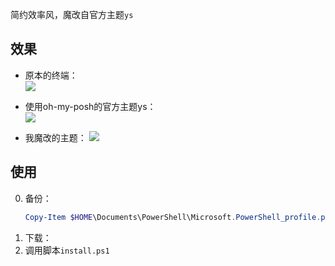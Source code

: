 简约效率风，魔改自官方主题`ys`

## 效果

+ 原本的终端：  
    ![](https://cdn.jsdelivr.net/gh/zweix123/win-config@master/source/cmd.png)

+ 使用oh-my-posh的官方主题ys：  
    ![](https://cdn.jsdelivr.net/gh/zweix123/win-config@master/source/ys.pmg)

+ 我魔改的主题：
    ![](https://cdn.jsdelivr.net/gh/zweix123/win-config@master/source/mine.png)

## 使用

0. 备份：
    ```powershell
    Copy-Item $HOME\Documents\PowerShell\Microsoft.PowerShell_profile.ps1 $HOME\Documents\PowerShell\Microsoft.PowerShell_profile.ps1.backup
    ```
1. 下载：
2. 调用脚本`install.ps1`